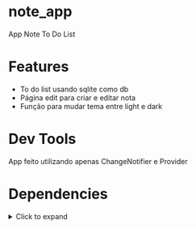 # note_app
 App Note To Do List
 
# Features
 * To do list usando sqlite como db
 * Página edit para criar e editar nota
 * Função para mudar tema entre light e dark
 
# Dev Tools
 App feito utilizando apenas ChangeNotifier e Provider
 
# Dependencies
<details>
     <summary> Click to expand </summary>
     
* [intl](https://pub.dev/packages/intl)
* [dartz](https://pub.dev/packages/dartz)
* [path](https://pub.dev/packages/path)
* [provider](https://pub.dev/packages/provider)
* [shared_preferences](https://pub.dev/packages/shared_preferences)
* [sqflite](https://pub.dev/packages/sqflite)
